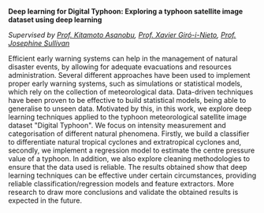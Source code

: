 **Deep learning for Digital Typhoon: Exploring a typhoon satellite image dataset using deep learning**

*Supervised by [Prof. Kitamoto Asanobu](https://www.nii.ac.jp/en/faculty/digital_content/kitamoto_asanobu/), [Prof. Xavier Giró-i-Nieto](https://imatge.upc.edu/web/people/xavier-giro), [Prof. Josephine Sullivan](http://www.csc.kth.se/~sullivan/)*

Efficient early warning systems can help in the management of natural disaster events, by allowing for adequate evacuations and resources administration. Several different approaches have been used to implement proper early warning systems, such as simulations or statistical models, which rely on the collection of meteorological data. Data-driven techniques have been proven to be effective to build statistical models, being able to generalise to unseen data. Motivated by this, in this work, we explore deep learning techniques applied to the typhoon meteorological satellite image dataset "Digital Typhoon". We focus on intensity measurement and categorisation of different natural phenomena. Firstly, we build a classifier to differentiate natural tropical cyclones and extratropical cyclones and, secondly, we implement a regression model to estimate the centre pressure value of a typhoon. In addition, we also explore cleaning methodologies to ensure that the data used is reliable. The results obtained show that deep learning techniques can be effective under certain circumstances, providing reliable classification/regression models and feature extractors. More research to draw more conclusions and validate the obtained results is expected in the future.
